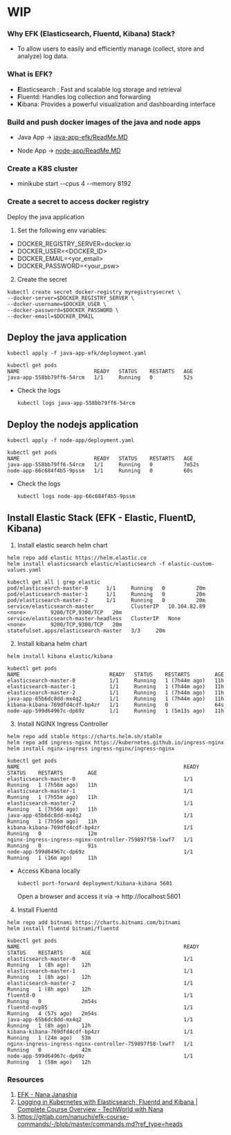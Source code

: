 # WIP

### Why EFK (Elasticsearch, Fluentd, Kibana) Stack?

- To allow users to easily and efficiently manage (collect, store and analyze) log data.

### What is EFK?

- **E**lasticsearch : Fast and scalable log storage and retrieval
- **F**luentd: Handles log collection and forwarding
- **K**ibana:  Provides a powerful visualization and dashboarding interface

### Build and push docker images of the java and node apps

- Java App -> [java-app-efk/ReadMe.MD](java-app-efk/ReadMe.MD)

- Node App -> [node-app/ReadMe.MD](node-app/ReadMe.MD)

### Create a K8S cluster

- minikube start --cpus 4 --memory 8192


### Create a secret to access docker registry
Deploy the java application
1. Set the following env variables:
  - DOCKER_REGISTRY_SERVER=docker.io
  - DOCKER_USER=<DOCKER_ID>
  - DOCKER_EMAIL=<yor_email>
  - DOCKER_PASSWORD=<your_psw>

2. Create the secret

```
kubectl create secret docker-registry myregistrysecret \
--docker-server=$DOCKER_REGISTRY_SERVER \
--docker-username=$DOCKER_USER \
--docker-password=$DOCKER_PASSWORD \
--docker-email=$DOCKER_EMAIL 
```

## Deploy the java application

```kubectl apply -f java-app-efk/deployment.yaml```

```
kubectl get pods
NAME                        READY   STATUS    RESTARTS   AGE
java-app-558bb79ff6-54rcm   1/1     Running   0          52s
```

- Check the logs

   ```kubectl logs java-app-558bb79ff6-54rcm```

## Deploy the nodejs application

```kubectl apply -f node-app/deployment.yaml```   

```
kubectl get pods
NAME                        READY   STATUS    RESTARTS   AGE
java-app-558bb79ff6-54rcm   1/1     Running   0          7m52s
node-app-66c684f4b5-9pssm   1/1     Running   0          60s
```

- Check the logs

   ```kubectl logs node-app-66c684f4b5-9pssm```

## Install Elastic Stack (EFK - Elastic, FluentD, Kibana)

1. Install elastic search helm chart

```
helm repo add elastic https://helm.elastic.co
helm install elasticsearch elastic/elasticsearch -f elastic-custom-values.yaml
```

```
kubectl get all | grep elastic
pod/elasticsearch-master-0      1/1     Running   0          20m
pod/elasticsearch-master-1      1/1     Running   0          20m
pod/elasticsearch-master-2      1/1     Running   0          20m
service/elasticsearch-master            ClusterIP   10.104.82.89   <none>        9200/TCP,9300/TCP   20m
service/elasticsearch-master-headless   ClusterIP   None           <none>        9200/TCP,9300/TCP   20m
statefulset.apps/elasticsearch-master   3/3     20m
```
  
2. Install kibana helm chart  

```helm install kibana elastic/kibana```

```
kubectl get pods
NAME                             READY   STATUS    RESTARTS        AGE
elasticsearch-master-0           1/1     Running   1 (7h44m ago)   11h
elasticsearch-master-1           1/1     Running   1 (7h44m ago)   11h
elasticsearch-master-2           1/1     Running   1 (7h44m ago)   11h
java-app-65b6dc8dd-mx4q2         1/1     Running   1 (7h44m ago)   11h
kibana-kibana-769dfd4cdf-bp4zr   1/1     Running   0               64s
node-app-599d64967c-dp69z        1/1     Running   1 (5m13s ago)   11h
```

3. Install NGINX Ingress Controller

```
helm repo add stable https://charts.helm.sh/stable 
helm repo add ingress-nginx https://kubernetes.github.io/ingress-nginx
helm install nginx-ingress ingress-nginx/ingress-nginx
```

```
kubectl get pods
NAME                                                     READY   STATUS    RESTARTS        AGE
elasticsearch-master-0                                   1/1     Running   1 (7h56m ago)   11h
elasticsearch-master-1                                   1/1     Running   1 (7h55m ago)   11h
elasticsearch-master-2                                   1/1     Running   1 (7h56m ago)   11h
java-app-65b6dc8dd-mx4q2                                 1/1     Running   1 (7h56m ago)   11h
kibana-kibana-769dfd4cdf-bp4zr                           1/1     Running   0               12m
nginx-ingress-ingress-nginx-controller-759897f58-lxwf7   1/1     Running   0               91s
node-app-599d64967c-dp69z                                1/1     Running   1 (16m ago)     11h
```

- Access Kibana locally

   ```kubectl port-forward deployment/kibana-kibana 5601```

    Open a browser and access it via -> http://localhost:5601


4. Install Fluentd

```
helm repo add bitnami https://charts.bitnami.com/bitnami
helm install fluentd bitnami/fluentd
```

```
kubectl get pods
NAME                                                     READY   STATUS    RESTARTS      AGE
elasticsearch-master-0                                   1/1     Running   1 (8h ago)    12h
elasticsearch-master-1                                   1/1     Running   1 (8h ago)    12h
elasticsearch-master-2                                   1/1     Running   1 (8h ago)    12h
fluentd-0                                                1/1     Running   0             2m54s
fluentd-nvp85                                            1/1     Running   4 (57s ago)   2m54s
java-app-65b6dc8dd-mx4q2                                 1/1     Running   1 (8h ago)    12h
kibana-kibana-769dfd4cdf-bp4zr                           1/1     Running   1 (24m ago)   53m
nginx-ingress-ingress-nginx-controller-759897f58-lxwf7   1/1     Running   0             42m
node-app-599d64967c-dp69z                                1/1     Running   1 (58m ago)   12h
```


### Resources
1. [EFK - Nana Janashia](https://gitlab.com/nanuchi/efk-course-commands)
2. [Logging in Kubernetes with Elasticsearch, Fluentd and Kibana | Complete Course Overview - TechWorld with Nana](https://www.youtube.com/watch?v=I5c8Pfg2tys)
3. https://gitlab.com/nanuchi/efk-course-commands/-/blob/master/commands.md?ref_type=heads